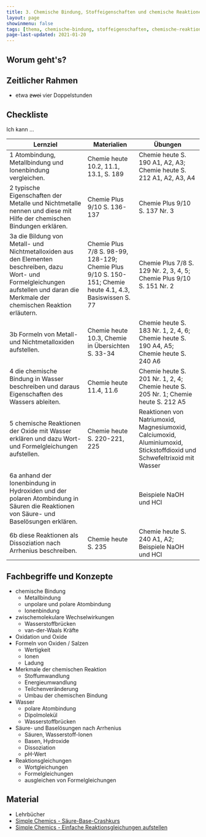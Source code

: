 ```yaml
---
title: 3. Chemische Bindung, Stoffeigenschaften und chemische Reaktionen
layout: page
showinmenu: false
tags: [thema, chemische-bindung, stoffeigenschaften, chemische-reaktion]
page-last-updated: 2021-01-20
---
```


## Worum geht's?

## Zeitlicher Rahmen

- etwa ~~zwei~~ vier Doppelstunden

## Checkliste

Ich kann ...

| Lernziel | Materialien | Übungen |
| ---      | ---         | ---     | 
| 1 Atombindung, Metallbindung und Ionenbindung vergleichen. | Chemie heute 10.2, 11.1, 13.1, S. 189 | Chemie heute S. 190 A1, A2, A3; Chemie heute S. 212 A1, A2, A3, A4 |
| 2 typische Eigenschaften der Metalle und Nichtmetalle nennen und diese mit Hilfe der chemischen Bindungen erklären. | Chemie Plus 9/10 S. 136-137 | Chemie Plus 9/10 S. 137 Nr. 3 |
| 3a die Bildung von Metall- und Nichtmetalloxiden aus den Elementen beschreiben, dazu Wort- und Formelgleichungen aufstellen und daran die Merkmale der chemischen Reaktion erläutern. | Chemie Plus 7/8 S. 98-99, 128-129; Chemie Plus 9/10 S. 150-151; Chemie heute 4.1, 4.3, Basiswissen S. 77 | Chemie Plus 7/8 S. 129 Nr. 2, 3, 4, 5; Chemie Plus 9/10 S. 151 Nr. 2 |
| 3b Formeln von Metall- und Nichtmetalloxiden aufstellen. | Chemie heute 10.3, Chemie in Übersichten S. 33-34 | Chemie heute S. 183 Nr. 1, 2, 4, 6; Chemie heute S. 190 A4, A5; Chemie heute S. 240 A6 |
| 4 die chemische Bindung in Wasser beschreiben und daraus Eigenschaften des Wassers ableiten. | Chemie heute 11.4, 11.6  | Chemie heute S. 201 Nr. 1, 2, 4; Chemie heute S. 205 Nr. 1; Chemie heute S. 212 A5 |
| 5 chemische Reaktionen der Oxide mit Wasser erklären und dazu Wort- und Formelgleichungen aufstellen. | Chemie heute S. 220-221, 225 |  Reaktionen von Natriumoxid, Magnesiumoxid, Calciumoxid, Aluminiumoxid, Stickstoffdioxid und Schwefeltrixoid mit Wasser |
| 6a anhand der Ionenbindung in Hydroxiden und der polaren Atombindung in Säuren die Reaktionen von Säure- und Baselösungen erklären. |  |  Beispiele NaOH und HCl |
| 6b diese Reaktionen als Dissoziation nach Arrhenius beschreiben. | Chemie heute S. 235 | Chemie heute S. 240 A1, A2; Beispiele NaOH und HCl |



## Fachbegriffe und Konzepte

- chemische Bindung
	- Metallbindung
	- unpolare und polare Atombindung
	- Ionenbindung	
- zwischemolekulare Wechselwirkungen
	- Wasserstoffbrücken
	- van-der-Waals Kräfte
- Oxidation und Oxide
- Formeln von Oxiden / Salzen
	- Wertigkeit
	- Ionen
	- Ladung
- Merkmale der chemischen Reaktion
	- Stoffumwandlung
	- Energieumwandlung
	- Teilchenveränderung
	- Umbau der chemischen Bindung
- Wasser
	- polare Atombindung
	- Dipolmolekül
	- Wasserstoffbrücken
- Säure- und Baselösungen nach Arrhenius
	- Säuren, Wasserstoff-Ionen
	- Basen, Hydroxide
	- Dissoziation
	- pH-Wert
- Reaktionsgleichungen
	- Wortgleichungen
	- Formelgleichungen
	- ausgleichen von Formelgleichungen

## Material

- Lehrbücher
- [Simple Chemics - Säure-Base-Crashkurs](https://www.youtube.com/watch?v=8FwB735ePV8)
- [Simple Chemics - Einfache Reaktionsgleichungen aufstellen](https://www.youtube.com/watch?v=weVa4QH6238)
